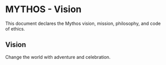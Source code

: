 # MYTHOS - Vision

This document declares the Mythos vision, mission, philosophy, and code of ethics. 

## Vision

Change the world with adventure and celebration.
